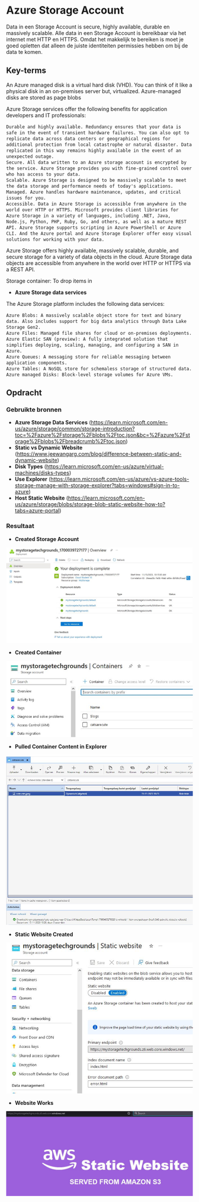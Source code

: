 # Azure Storage Account

Data in een Storage Account is secure, highly available, durable en massively scalable. Alle data in een Storage Account is bereikbaar via het internet met HTTP en HTTPS. Omdat het makkelijk te bereiken is moet je goed opletten dat alleen de juiste identiteiten permissies hebben om bij de data te komen.

## Key-terms

An Azure managed disk is a virtual hard disk (VHD). You can think of it like a physical disk in an on-premises server but, virtualized. Azure-managed disks are stored as page blobs

Azure Storage services offer the following benefits for application developers and IT professionals:

    Durable and highly available. Redundancy ensures that your data is safe in the event of transient hardware failures. You can also opt to replicate data across data centers or geographical regions for additional protection from local catastrophe or natural disaster. Data replicated in this way remains highly available in the event of an unexpected outage.
    Secure. All data written to an Azure storage account is encrypted by the service. Azure Storage provides you with fine-grained control over who has access to your data.
    Scalable. Azure Storage is designed to be massively scalable to meet the data storage and performance needs of today's applications.
    Managed. Azure handles hardware maintenance, updates, and critical issues for you.
    Accessible. Data in Azure Storage is accessible from anywhere in the world over HTTP or HTTPS. Microsoft provides client libraries for Azure Storage in a variety of languages, including .NET, Java, Node.js, Python, PHP, Ruby, Go, and others, as well as a mature REST API. Azure Storage supports scripting in Azure PowerShell or Azure CLI. And the Azure portal and Azure Storage Explorer offer easy visual solutions for working with your data.

Azure Storage offers highly available, massively scalable, durable, and secure storage for a variety of data objects in the cloud. Azure Storage data objects are accessible from anywhere in the world over HTTP or HTTPS via a REST API.

Storage container: To drop items in

* __Azure Storage data services__

The Azure Storage platform includes the following data services:

    Azure Blobs: A massively scalable object store for text and binary data. Also includes support for big data analytics through Data Lake Storage Gen2.
    Azure Files: Managed file shares for cloud or on-premises deployments.
    Azure Elastic SAN (preview): A fully integrated solution that simplifies deploying, scaling, managing, and configuring a SAN in Azure.
    Azure Queues: A messaging store for reliable messaging between application components.
    Azure Tables: A NoSQL store for schemaless storage of structured data.
    Azure managed Disks: Block-level storage volumes for Azure VMs.


## Opdracht

### Gebruikte bronnen

* __Azure Storage Data Services__ (https://learn.microsoft.com/en-us/azure/storage/common/storage-introduction?toc=%2Fazure%2Fstorage%2Fblobs%2Ftoc.json&bc=%2Fazure%2Fstorage%2Fblobs%2Fbreadcrumb%2Ftoc.json)
* __Static vs Dynamic Website__ (https://www.jeewangarg.com/blog/difference-between-static-and-dynamic-website)
* __Disk Types__ (https://learn.microsoft.com/en-us/azure/virtual-machines/disks-types)
* __Use Explorer__ (https://learn.microsoft.com/en-us/azure/vs-azure-tools-storage-manage-with-storage-explorer?tabs=windows#sign-in-to-azure)
* __Host Static Website__ (https://learn.microsoft.com/en-us/azure/storage/blobs/storage-blob-static-website-how-to?tabs=azure-portal)

### Resultaat

* __Created Storage Account__

![Alt text](../00_includes/04_StorageAccount.JPG)

* __Created Container__

![Alt text](../00_includes/04_CatsInAzure.JPG)

* __Pulled Container Content in Explorer__

![Alt text](../00_includes/04_CatsInExplorer.JPG)

* __Static Website Created__

![Alt text](../00_includes/04_WebsiteMade.JPG)

* __Website Works__

![Alt text](../00_includes/04_WebsiteLink.JPG)